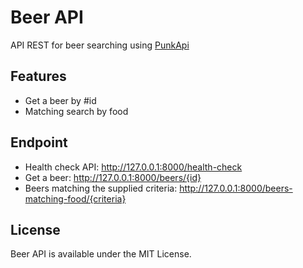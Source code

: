 # Beer API

API REST for beer searching using [PunkApi](https://punkapi.com/documentation/v2)

## Features

* Get a beer by #id
* Matching search by food

## Endpoint

* Health check API: http://127.0.0.1:8000/health-check
* Get a beer: http://127.0.0.1:8000/beers/{id}
* Beers matching the supplied criteria: http://127.0.0.1:8000/beers-matching-food/{criteria}

## License

Beer API is available under the MIT License.